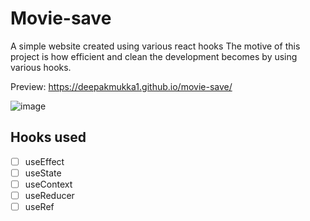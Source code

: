 # Movie-save
A simple website created using various react hooks
The motive of this project is how efficient and clean the development becomes by using various hooks.

Preview: https://deepakmukka1.github.io/movie-save/

![image](https://user-images.githubusercontent.com/56472120/148684082-25629b42-badd-4036-858d-a240e330fe48.png)



## Hooks used

- [ ] useEffect
- [ ] useState
- [ ] useContext
- [ ] useReducer
- [ ] useRef

